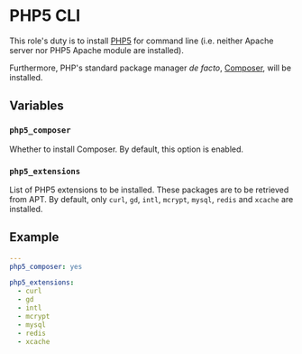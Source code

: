 PHP5 CLI
========

This role's duty is to install [PHP5](https://php.net/) for command line (i.e. neither Apache server nor PHP5 Apache module are installed).

Furthermore, PHP's standard package manager _de facto_, [Composer](https://getcomposer.org/), will be installed.

Variables
---------

### `php5_composer`
Whether to install Composer. By default, this option is enabled.

### `php5_extensions`
List of PHP5 extensions to be installed. These packages are to be retrieved from APT. By default, only `curl`, `gd`, `intl`, `mcrypt`, `mysql`, `redis` and `xcache` are installed.

Example
-------

```yaml
---
php5_composer: yes

php5_extensions:
  - curl
  - gd
  - intl
  - mcrypt
  - mysql
  - redis
  - xcache
```
